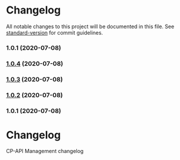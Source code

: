 # Changelog

All notable changes to this project will be documented in this file. See [standard-version](https://github.com/conventional-changelog/standard-version) for commit guidelines.

### 1.0.1 (2020-07-08)

### [1.0.4](https://github-api.mcvl-engineering.com/vocalink-portal/cp-api-management/compare/v1.0.3...v1.0.4) (2020-07-08)

### [1.0.3](https://github-api.mcvl-engineering.com/vocalink-portal/cp-api-management/compare/v1.0.2...v1.0.3) (2020-07-08)

### [1.0.2](https://github-api.mcvl-engineering.com/vocalink-portal/cp-api-management/compare/v1.0.1...v1.0.2) (2020-07-08)

### 1.0.1 (2020-07-08)

# Changelog

CP-API Management changelog
